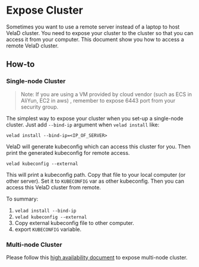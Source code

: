 # Expose Cluster

Sometimes you want to use a remote server instead of a laptop to host VelaD cluster. You need to expose your cluster to
the cluster so that you can access it from your computer. This document show you how to access a remote VelaD cluster.

## How-to

### Single-node Cluster

> Note: If you are using a VM provided by cloud vendor (such as ECS in AliYun, EC2 in aws) , remember to expose 6443 
> port from your security group.

The simplest way to expose your cluster when you set-up a single-node cluster. 
Just add `--bind-ip` argument when `velad install` like:

```shell
velad install --bind-ip=<IP_OF_SERVER>
```

VelaD will generate kubeconfig which can access this cluster for you. 
Then print the generated kubeconfig for remote access.

```shell
velad kubeconfig --external
```

This will print a kubeconfig path. Copy that file to your local computer (or other server). Set it to `KUBECONFIG` var as
other kubeconfig. Then you can access this VelaD cluster from remote.

To summary:
1. `velad install --bind-ip`
2. `velad kubeconfig --external`
3. Copy external kubeconfig file to other computer.
4. export `KUBECONFIG` variable.

### Multi-node Cluster

Please follow this [high availability document](04.ha.md) to expose multi-node cluster.